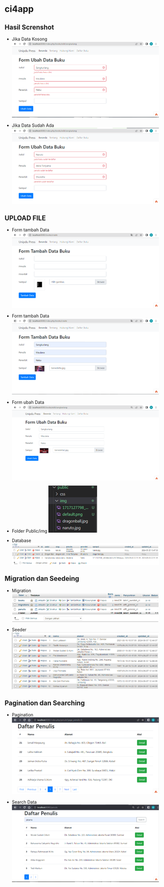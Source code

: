 # ci4app

## Hasil Screnshot

- Jika Data Kosong
  ![img1](ss/01.PNG)

- Jika Data Sudah Ada
  ![img2](ss/02.PNG)

## UPLOAD FILE

- Form tambah Data
  ![img3](ss/03.PNG)

- Form tambah Data
  ![img4](ss/04.PNG)

- Form ubah Data
  ![img5](ss/05.PNG)

- Folder Public/img
  ![img6](ss/06.PNG)

- Database
  ![img7](ss/07.PNG)

## Migration dan Seedeing

- Migration
  ![img8](ss/08.PNG)

- Seeder
  ![img9](ss/09.PNG)

## Pagination dan Searching

- Pagination
  ![img10](ss/10.PNG)

- Search Data
  ![img11](ss/11.PNG)
